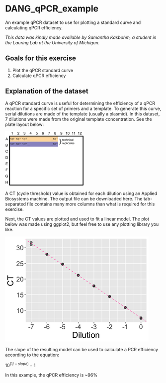 # DANG_qPCR_example
An example qPCR dataset to use for plotting a standard curve and calculating qPCR efficiency. 

*This data was kindly made available by Samantha Kasbohm, a student in the Lauring Lab at the University of Michigan.*

## Goals for this exercise

1. Plot the qPCR standard curve
2. Calculate qPCR efficiency

## Explanation of the dataset

A qPCR standard curve is useful for determining the efficiency of a qPCR reaction for a specific set of primers and a template. To generate this curve, serial dilutions are made of the template (usually a plasmid). In this dataset, 7 dilutions were made from the original template concentration. See the plate layout below:


<img src="qPCR_layout.png"  width="50%">


A CT (cycle threshold) value is obtained for each dilution using an Applied Biosystems machine. The output file can be downloaded here. The tab-separated file contains many more columns than what is required for this exercise.

Next, the CT values are plotted and used to fit a linear model. The plot below was made using ggplot2, but feel free to use any plotting library you like.


![](qPCR_plot.png)


The slope of the resulting model can be used to calculate a PCR efficiency according to the equation:

$10^{(1/-slope)}-1$

In this example, the qPCR efficiency is ~96%
